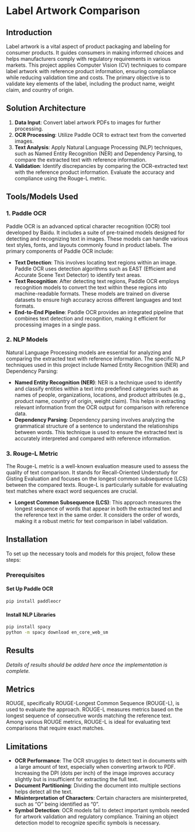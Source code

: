 
# Label Artwork Comparison

## Introduction

Label artwork is a vital aspect of product packaging and labeling for consumer products. It guides consumers in making informed choices and helps manufacturers comply with regulatory requirements in various markets. This project applies Computer Vision (CV) techniques to compare label artwork with reference product information, ensuring compliance while reducing validation time and costs. The primary objective is to validate key elements of the label, including the product name, weight claim, and country of origin.

## Solution Architecture

1. **Data Input**: Convert label artwork PDFs to images for further processing.
2. **OCR Processing**: Utilize Paddle OCR to extract text from the converted images.
3. **Text Analysis**: Apply Natural Language Processing (NLP) techniques, such as Named Entity Recognition (NER) and Dependency Parsing, to compare the extracted text with reference information.
4. **Validation**: Identify discrepancies by comparing the OCR-extracted text with the reference product information. Evaluate the accuracy and compliance using the Rouge-L metric.

## Tools/Models Used

### 1. Paddle OCR
Paddle OCR is an advanced optical character recognition (OCR) tool developed by Baidu. It includes a suite of pre-trained models designed for detecting and recognizing text in images. These models can handle various text styles, fonts, and layouts commonly found in product labels. The primary components of Paddle OCR include:

- **Text Detection**: This involves locating text regions within an image. Paddle OCR uses detection algorithms such as EAST (Efficient and Accurate Scene Text Detector) to identify text areas.
- **Text Recognition**: After detecting text regions, Paddle OCR employs recognition models to convert the text within these regions into machine-readable formats. These models are trained on diverse datasets to ensure high accuracy across different languages and text formats.
- **End-to-End Pipeline**: Paddle OCR provides an integrated pipeline that combines text detection and recognition, making it efficient for processing images in a single pass.

### 2. NLP Models
Natural Language Processing models are essential for analyzing and comparing the extracted text with reference information. The specific NLP techniques used in this project include Named Entity Recognition (NER) and Dependency Parsing:

- **Named Entity Recognition (NER)**: NER is a technique used to identify and classify entities within a text into predefined categories such as names of people, organizations, locations, and product attributes (e.g., product name, country of origin, weight claim). This helps in extracting relevant information from the OCR output for comparison with reference data.
- **Dependency Parsing**: Dependency parsing involves analyzing the grammatical structure of a sentence to understand the relationships between words. This technique is used to ensure the extracted text is accurately interpreted and compared with reference information.

### 3. Rouge-L Metric
The Rouge-L metric is a well-known evaluation measure used to assess the quality of text comparison. It stands for Recall-Oriented Understudy for Gisting Evaluation and focuses on the longest common subsequence (LCS) between the compared texts. Rouge-L is particularly suitable for evaluating text matches where exact word sequences are crucial.

- **Longest Common Subsequence (LCS)**: This approach measures the longest sequence of words that appear in both the extracted text and the reference text in the same order. It considers the order of words, making it a robust metric for text comparison in label validation.

## Installation

To set up the necessary tools and models for this project, follow these steps:

### Prerequisites

#### Set Up Paddle OCR
```sh
pip install paddleocr
```

#### Install NLP Libraries
```sh
pip install spacy
python -m spacy download en_core_web_sm
```

## Results

*Details of results should be added here once the implementation is complete.*

## Metrics

ROUGE, specifically ROUGE-Longest Common Sequence (ROUGE-L), is used to evaluate the approach. ROUGE-L measures metrics based on the longest sequence of consecutive words matching the reference text. Among various ROUGE metrics, ROUGE-L is ideal for evaluating text comparisons that require exact matches.

## Limitations

- **OCR Performance**: The OCR struggles to detect text in documents with a large amount of text, especially when converting artwork to PDF. Increasing the DPI (dots per inch) of the image improves accuracy slightly but is insufficient for extracting the full text.
- **Document Partitioning**: Dividing the document into multiple sections helps detect all the text.
- **Misinterpretation of Characters**: Certain characters are misinterpreted, such as “O” being identified as “0”.
- **Symbol Detection**: OCR models fail to detect important symbols needed for artwork validation and regulatory compliance. Training an object detection model to recognize specific symbols is necessary.
